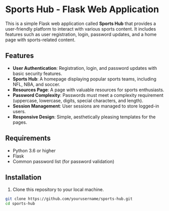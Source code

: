 # Sports Hub - Flask Web Application

This is a simple Flask web application called **Sports Hub** that provides a user-friendly platform to interact with various sports content. It includes features such as user registration, login, password updates, and a home page with sports-related content.

## Features

- **User Authentication**: Registration, login, and password updates with basic security features.
- **Sports Hub**: A homepage displaying popular sports teams, including NFL, NBA, and soccer.
- **Resources Page**: A page with valuable resources for sports enthusiasts.
- **Password Complexity**: Passwords must meet a complexity requirement (uppercase, lowercase, digits, special characters, and length).
- **Session Management**: User sessions are managed to store logged-in users.
- **Responsive Design**: Simple, aesthetically pleasing templates for the pages.

## Requirements

- Python 3.6 or higher
- Flask
- Common password list (for password validation)

## Installation

1. Clone this repository to your local machine.

```bash
git clone https://github.com/yourusername/sports-hub.git
cd sports-hub
